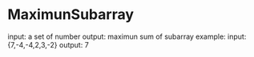 # MaximunSubarray
input: a set of number
output: maximun sum of subarray
example:
input: {7,-4,-4,2,3,-2}
output: 7
